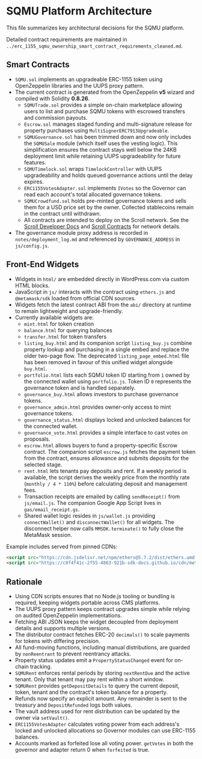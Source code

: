 # SQMU Platform Architecture

This file summarizes key architectural decisions for the SQMU platform.

Detailed contract requirements are maintained in `../erc_1155_sqmu_ownership_smart_contract_requirements_cleaned.md`.

## Smart Contracts

- `SQMU.sol` implements an upgradeable ERC-1155 token using OpenZeppelin libraries and the UUPS proxy pattern.
- The current contract is generated from the OpenZeppelin **v5** wizard and compiled with Solidity **0.8.26**.
  - `SQMUTrade.sol` provides a simple on-chain marketplace allowing users to list and purchase SQMU tokens with escrowed transfers and commission payouts.
  - `Escrow.sol` manages staged funding and multi-signature release for property purchases using `MultiSignerERC7913Upgradeable`.
  - `SQMUGovernance.sol` has been trimmed down and now only includes the
    `SQMUSale` module (which itself uses the vesting logic). This simplification
    ensures the contract stays well below the 24KB deployment limit while
    retaining UUPS upgradeability for future features.
  - `SQMUTimelock.sol` wraps `TimelockController` with UUPS upgradeability and holds queued governance actions until the delay expires.
  - `ERC1155VotesAdapter.sol` implements `IVotes` so the Governor can read each account's total allocated governance tokens.
  - `SQMUCrowdfund.sol` holds pre-minted governance tokens and sells them for a
    USD price set by the owner. Collected stablecoins remain in the contract
    until withdrawn.
  - All contracts are intended to deploy on the Scroll network. See the [Scroll Developer Docs](https://docs.scroll.io/en/developers/) and [Scroll Contracts](https://docs.scroll.io/en/developers/scroll-contracts/) for network details.
- The governance module proxy address is recorded in `notes/deployment_log.md` and referenced by `GOVERNANCE_ADDRESS` in `js/config.js`.

## Front-End Widgets

- Widgets in `html/` are embedded directly in WordPress.com via custom HTML blocks.
- JavaScript in `js/` interacts with the contract using `ethers.js` and `@metamask/sdk` loaded from official CDN sources.
- Widgets fetch the latest contract ABI from the `abi/` directory at runtime to remain lightweight and upgrade-friendly.
- Currently available widgets are:
  - `mint.html` for token creation
  - `balance.html` for querying balances
  - `transfer.html` for token transfers
  - `listing_buy.html` and its companion script `listing_buy.js` combine
    property lookup and purchasing in a single embed and replace the older
    two-page flow. The deprecated `listing_page_embed.html` file has been
    removed in favour of this unified widget alongside `buy.html`.
  - `portfolio.html` lists each SQMU token ID starting from `1` owned by the
    connected wallet using `portfolio.js`. Token ID `0` represents the
    governance token and is handled separately.
  - `governance_buy.html` allows investors to purchase governance tokens.
  - `governance_admin.html` provides owner-only access to mint governance tokens.
  - `governance_status.html` displays locked and unlocked balances for the connected wallet.
  - `governance_vote.html` provides a simple interface to cast votes on proposals.
  - `escrow.html` allows buyers to fund a property-specific Escrow contract. The companion
    script `escrow.js` fetches the payment token from the contract, ensures allowance
    and submits deposits for the selected stage.
  - `rent.html` lets tenants pay deposits and rent. If a weekly period is available,
    the script derives the weekly price from the monthly rate (`monthly / 4 * 110%`)
    before calculating deposit and management fees.
  - Transaction receipts are emailed by calling `sendReceipt()` from `js/email.js`.
    The companion Google App Script lives in `gas/email_receipt.gs`.
  - Shared wallet logic resides in `js/wallet.js` providing
    `connectWallet()` and `disconnectWallet()` for all widgets. The disconnect
    helper now calls `MMSDK.terminate()` to fully close the MetaMask session.

Example includes served from pinned CDNs:

```html
<script src="https://cdn.jsdelivr.net/npm/ethers@5.7.2/dist/ethers.umd.min.js"></script>
<script src="https://c0f4f41c-2f55-4863-921b-sdk-docs.github.io/cdn/metamask-sdk.js"></script>
```

## Rationale

- Using CDN scripts ensures that no Node.js tooling or bundling is required, keeping widgets portable across CMS platforms.
- The UUPS proxy pattern keeps contract upgrades simple while relying on audited OpenZeppelin implementations.
- Fetching ABI JSON keeps the widget decoupled from deployment details and supports multiple versions.
- The distributor contract fetches ERC-20 `decimals()` to scale payments for tokens with differing precision.
- All fund-moving functions, including manual distributions, are guarded by `nonReentrant` to prevent reentrancy attacks.
- Property status updates emit a `PropertyStatusChanged` event for on-chain tracking.
- `SQMURent` enforces rental periods by storing `nextRentDue` and the active tenant. Only that tenant may pay rent within a short window.
- `SQMURent` provides `getDepositDetails` to query the current deposit, token, tenant and the contract's token balance for a property.
- Refunds now specify an explicit amount. Any remainder is sent to the treasury and `DepositRefunded` logs both values.
- The vault address used for rent distribution can be updated by the owner via `setVault()`.
- `ERC1155VotesAdapter` calculates voting power from each address's locked and unlocked allocations so Governor modules can use ERC-1155 balances.
- Accounts marked as forfeited lose all voting power. `getVotes` in both the governor and adapter return 0 when `forfeited` is true.
